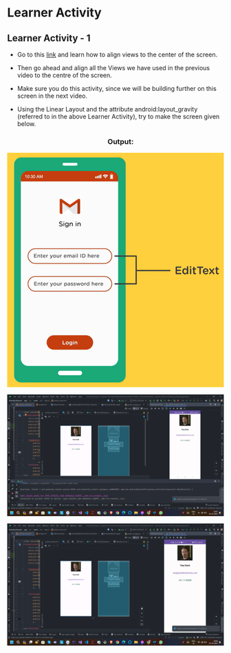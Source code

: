 # Learner Activity

## Learner Activity - 1
- Go to this [link](https://developer.android.com/reference/android/widget/LinearLayout.LayoutParams.html#attr_android:layout_gravity) and learn how to align views to the center of the screen.
- Then go ahead and align all the Views we have used in the previous video to the centre of the screen.
- Make sure you do this activity, since we will be building further on this screen in the next video.
- Using the Linear Layout and the attribute android:layout_gravity (referred to in the above Learner Activity), try to make the screen given below.

   <h3 align = "center"> Output: </h3>


<p align="center">
<img src="https://github.com/Amit-Ashok-Swain/Android-Kick-Off/blob/main/images/Adding-Button-and-EditText-Tags-in-UI/01.png" alt="Image Description" />
</p>

<p align="center">
<img src="https://github.com/Amit-Ashok-Swain/Android-Kick-Off/blob/main/images/Learner-Activity/Learner-Activity-3.1-Exploring-Linear-Layouts/Outputs/01.png" alt="Image Description" />
</p>

<p align="center">
<img src="https://github.com/Amit-Ashok-Swain/Android-Kick-Off/blob/main/images/Learner-Activity/Learner-Activity-3.1-Exploring-Linear-Layouts/Outputs/02.png" alt="Image Description" />
</p>


